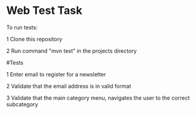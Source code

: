 # Web Test Task

To run tests:

1   Clone this repository

2   Run command "mvn test" in the projects directory   


#Tests

1   Enter email to register for a newsletter

2   Validate that the email address is in valid format

3   Validate that the main category menu, navigates the user to the correct subcategory
